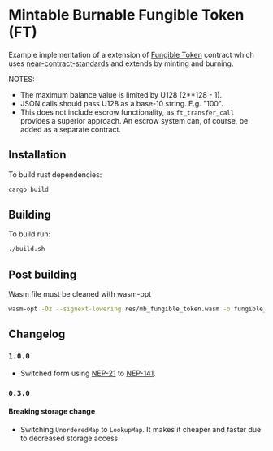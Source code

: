 Mintable Burnable Fungible Token (FT)
===================

Example implementation of a extension of [Fungible Token] contract which uses [near-contract-standards] and extends by minting and burning.

  [Fungible Token]: https://nomicon.io/Standards/Tokens/FungibleTokenCore.html
  [near-contract-standards]: https://github.com/near/near-sdk-rs/tree/master/near-contract-standards

NOTES:
 - The maximum balance value is limited by U128 (2**128 - 1).
 - JSON calls should pass U128 as a base-10 string. E.g. "100".
 - This does not include escrow functionality, as `ft_transfer_call` provides a superior approach. An escrow system can, of course, be added as a separate contract.

## Installation
To build rust dependencies:
```bash
cargo build
```

## Building
To build run:
```bash
./build.sh
```

## Post building
Wasm file must be cleaned with wasm-opt
```bash
wasm-opt -Oz --signext-lowering res/mb_fungible_token.wasm -o fungible_fixed.wasm
```

## Changelog

### `1.0.0`

- Switched form using [NEP-21](https://github.com/near/NEPs/pull/21) to [NEP-141](https://github.com/near/NEPs/issues/141).

### `0.3.0`

#### Breaking storage change

- Switching `UnorderedMap` to `LookupMap`. It makes it cheaper and faster due to decreased storage access.

